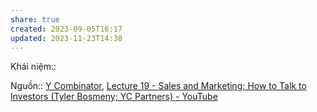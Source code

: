 ```yaml
---
share: true
created: 2023-09-05T16:17
updated: 2023-11-23T14:38
---
```

Khái niệm:: 

Nguồn:: [Y Combinator](../../../%CE%9E%20Ngu%E1%BB%93n/Y%20Combinator.md), [Lecture 19 - Sales and Marketing; How to Talk to Investors (Tyler Bosmeny; YC Partners) - YouTube](https://www.youtube.com/watch?v=SHAh6WKBgiE)